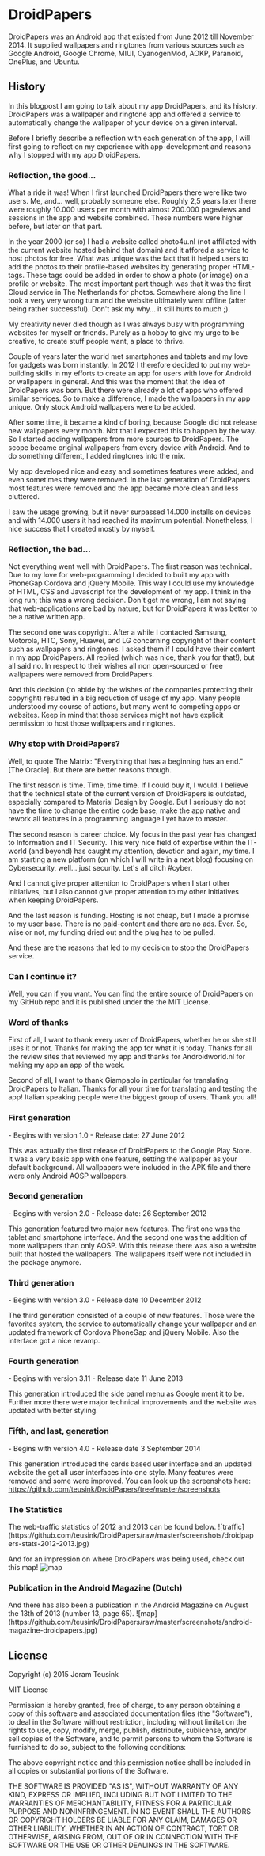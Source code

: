 # DroidPapers

DroidPapers was an Android app that existed from June 2012 till November 2014. It supplied wallpapers and ringtones from various sources such as Google Android, Google Chrome, MIUI, CyanogenMod, AOKP, Paranoid, OnePlus, and Ubuntu.

<h2>History</h2>
In this blogpost I am going to talk about my app DroidPapers, and its history. DroidPapers was a wallpaper and ringtone app and offered a service to automatically change the wallpaper of your device on a given interval.

Before I briefly describe a reflection with each generation of the app, I will first going to reflect on my experience with app-development and reasons why I stopped with my app DroidPapers.



<h3>Reflection, the good...</h3>
What a ride it was! When I first launched DroidPapers there were like two users. Me, and... well, probably someone else. Roughly 2,5 years later there were roughly 10.000 users per month with almost 200.000 pageviews and sessions in the app and website combined. These numbers were higher before, but later on that part.

In the year 2000 (or so) I had a website called photo4u.nl (not affiliated with the current website hosted behind that domain) and it affored a service to host photos for free. What was unique was the fact that it helped users to add the photos to their profile-based websites by generating proper HTML-tags. These tags could be added in order to show a photo (or image) on a profile or website. The most important part though was that it was the first Cloud service in The Netherlands for photos. Somewhere along the line I took a very very wrong turn and the website ultimately went offline (after being rather successful). Don't ask my why... it still hurts to much ;).

My creativity never died though as I was always busy with programming websites for myself or friends. Purely as a hobby to give my urge to be creative, to create stuff people want, a place to thrive.

Couple of years later the world met smartphones and tablets and my love for gadgets was born instantly. In 2012 I therefore decided to put my web-building skills in my efforts to create an app for users with love for Android or wallpapers in general. And this was the moment that the idea of DroidPapers was born. But there were already a lot of apps who offered similar services. So to make a difference, I made the wallpapers in my app unique. Only stock Android wallpapers were to be added.

After some time, it became a kind of boring, because Google did not release new wallpapers every month. Not that I expected this to happen by the way. So I started adding wallpapers from more sources to DroidPapers. The scope became original wallpapers from every device with Android. And to do something different, I added ringtones into the mix.

My app developed nice and easy and sometimes features were added, and even sometimes they were removed. In the last generation of DroidPapers most features were removed and the app became more clean and less cluttered.

I saw the usage growing, but it never surpassed 14.000 installs on devices and with 14.000 users it had reached its maximum potential. Nonetheless, I nice success that I created mostly by myself.

<h3>Reflection, the bad...</h3>
Not everything went well with DroidPapers. The first reason was technical. Due to my love for web-programming I decided to built my app with PhoneGap Cordova and jQuery Mobile. This way I could use my knowledge of HTML, CSS and Javascript for the development of my app. I think in the long run; this was a wrong decision. Don't get me wrong, I am not saying that web-applications are bad by nature, but for DroidPapers it was better to be a native written app.

The second one was copyright. After a while I contacted Samsung, Motorola, HTC, Sony, Huawei, and LG concerning copyright of their content such as wallpapers and ringtones. I asked them if I could have their content in my app DroidPapers. All replied (which was nice, thank you for that!), but all said no. In respect to their wishes all non open-sourced or free wallpapers were removed from DroidPapers.

And this decision (to abide by the wishes of the companies protecting their copyright) resulted in a big reduction of usage of my app. Many people understood my course of actions, but many went to competing apps or websites. Keep in mind that those services might not have explicit permission to host those wallpapers and ringtones.

<h3>Why stop with DroidPapers?</h3>
Well, to quote The Matrix: "Everything that has a beginning has an end." [The Oracle]. But there are better reasons though.

The first reason is time. Time, time time. If I could buy it, I would. I believe that the technical state of the current version of DroidPapers is outdated, especially compared to Material Design by Google. But I seriously do not have the time to change the entire code base, make the app native and rework all features in a programming language I yet have to master.

The second reason is career choice. My focus in the past year has changed to Information and IT Security. This very nice field of expertise within the IT-world (and beyond) has caught my attention, devotion and again, my time. I am starting a new platform (on which I will write in a next blog) focusing on Cybersecurity, well... just security. Let's all ditch #cyber.

And I cannot give proper attention to DroidPapers when I start other initiatives, but I also cannot give proper attention to my other initiatives when keeping DroidPapers.

And the last reason is funding. Hosting is not cheap, but I made a promise to my user base. There is no paid-content and there are no ads. Ever. So, wise or not, my funding dried out and the plug has to be pulled.

And these are the reasons that led to my decision to stop the DroidPapers service.

<h3>Can I continue it?</h3>
Well, you can if you want. You can find the entire source of DroidPapers on my GitHub repo and it is published under the the MIT License.

<h3>Word of thanks</h3>
First of all, I want to thank every user of DroidPapers, whether he or she still uses it or not. Thanks for making the app for what it is today. Thanks for all the review sites that reviewed my app and thanks for Androidworld.nl for making my app an app of the week.

Second of all, I want to thank Giampaolo in particular for translating DroidPapers to Italian. Thanks for all your time for translating and testing the app! Italian speaking people were the biggest group of users. Thank you all!

<h3>First generation</h3>
- Begins with version 1.0
- Release date: 27 June 2012

This was actually the first release of DroidPapers to the Google Play Store. It was a very basic app with one feature, setting the wallpaper as your default background. All wallpapers were included in the APK file and there were only Android AOSP wallpapers.

<h3>Second generation</h3>
- Begins with version 2.0
- Release date: 26 September 2012

This generation featured two major new features. The first one was the tablet and smartphone interface. And the second one was the addition of more wallpapers than only AOSP. With this release there was also a website built that hosted the wallpapers. The wallpapers itself were not included in the package anymore.

<h3>Third generation</h3>
- Begins with version 3.0
- Release date 10 December 2012

The third generation consisted of a couple of new features. Those were the favorites system, the service to automatically change your wallpaper and an updated framework of Cordova PhoneGap and jQuery Mobile. Also the interface got a nice revamp.

<h3>Fourth generation</h3>
- Begins with version 3.11
- Release date 11 June 2013

This generation introduced the side panel menu as Google ment it to be. Further more there were major technical improvements and the website was updated with better styling.

<h3>Fifth, and last, generation</h3>
- Begins with version 4.0
- Release date 3 September 2014

This generation introduced the cards based user interface and an updated website the get all user interfaces into one style. Many features were removed and some were improved. You can look up the screenshots here: https://github.com/teusink/DroidPapers/tree/master/screenshots

<h3>The Statistics</h3>
The web-traffic statistics of 2012 and 2013 can be found below.
![traffic](https://github.com/teusink/DroidPapers/raw/master/screenshots/droidpapers-stats-2012-2013.jpg)

And for an impression on where DroidPapers was being used, check out this map!
![map](https://github.com/teusink/DroidPapers/raw/master/screenshots/worldwide-app-usage.png)

<h3>Publication in the Android Magazine (Dutch)</h3>
And there has also been a publication in the Android Magazine on August the 13th of 2013 (number 13, page 65).
![map](https://github.com/teusink/DroidPapers/raw/master/screenshots/android-magazine-droidpapers.jpg)

<h2>License</h2>

Copyright (c) 2015 Joram Teusink

MIT License

Permission is hereby granted, free of charge, to any person obtaining a copy of this software and associated documentation files (the "Software"), to deal in the Software without restriction, including without limitation the rights to use, copy, modify, merge, publish, distribute, sublicense, and/or sell copies of the Software, and to permit persons to whom the Software is furnished to do so, subject to the following conditions:

The above copyright notice and this permission notice shall be included in all copies or substantial portions of the Software.

THE SOFTWARE IS PROVIDED "AS IS", WITHOUT WARRANTY OF ANY KIND, EXPRESS OR IMPLIED, INCLUDING BUT NOT LIMITED TO THE WARRANTIES OF MERCHANTABILITY, FITNESS FOR A PARTICULAR PURPOSE AND NONINFRINGEMENT. IN NO EVENT SHALL THE AUTHORS OR COPYRIGHT HOLDERS BE LIABLE FOR ANY CLAIM, DAMAGES OR OTHER LIABILITY, WHETHER IN AN ACTION OF CONTRACT, TORT OR OTHERWISE, ARISING FROM, OUT OF OR IN CONNECTION WITH THE SOFTWARE OR THE USE OR OTHER DEALINGS IN THE SOFTWARE.
